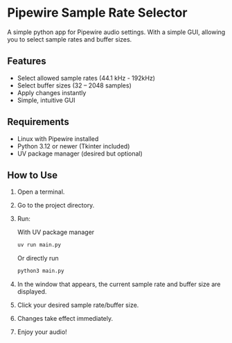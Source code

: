 # Pipewire Sample Rate Selector

A simple python app for Pipewire audio settings. With a simple GUI, allowing you to select sample rates and buffer sizes.

## Features

- Select allowed sample rates (44.1 kHz - 192kHz)
- Select buffer sizes (32 – 2048 samples)
- Apply changes instantly
- Simple, intuitive GUI

## Requirements

- Linux with Pipewire installed
- Python 3.12 or newer (Tkinter included)
- UV package manager (desired but optional)

## How to Use

1. Open a terminal.
2. Go to the project directory.
3. Run:

   With UV package manager

   ```bash
   uv run main.py
   ```

   Or directly run

   ```bash
   python3 main.py
   ```

4. In the window that appears, the current sample rate and buffer size are displayed.
5. Click your desired sample rate/buffer size.
6. Changes take effect immediately.
7. Enjoy your audio!
